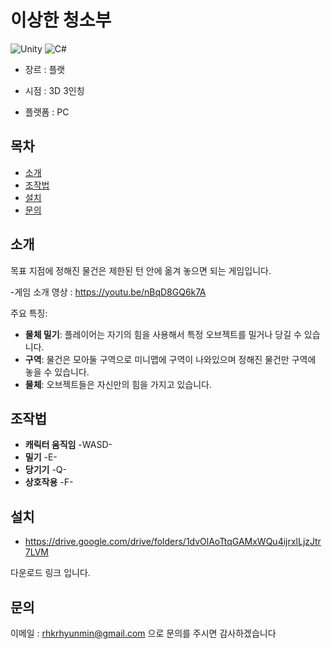 # 이상한 청소부

![Unity](https://img.shields.io/badge/Unity-2022.3-blue.svg)
![C#](https://img.shields.io/badge/C%23-7.0-green.svg)

- 장르 : 플랫

- 시점 : 3D 3인칭

- 플랫폼 : PC 

## 목차
- [소개](#소개)
- [조작법](#조작법)
- [설치](#설치)
- [문의](#문의)

## 소개
목표 지점에 정해진 물건은 제한된 턴 안에 옮겨 놓으면 되는 게임입니다.

-게임 소개 영상 : https://youtu.be/nBqD8GQ6k7A

주요 특징:
- **물체 밀기**: 플레이어는 자기의 힘을 사용해서 특정 오브젝트를 밀거나 당길 수 있습니다.
- **구역**: 물건은 모아둘 구역으로 미니맵에 구역이 나와있으며 정해진 물건만 구역에 놓을 수 있습니다.
- **물체**: 오브젝트들은 자신만의 힘을 가지고 있습니다.

## 조작법

- **캐릭터 움직임** -WASD-
- **밀기**     -E-
- **당기기**   -Q-
- **상호작용** -F-

## 설치

- https://drive.google.com/drive/folders/1dvOlAoTtqGAMxWQu4ijrxlLjzJtr7LVM
  
다운로드 링크 입니다.


## 문의
이메일 : rhkrhyunmin@gmail.com 으로 문의를 주시면 감사하겠습니다

 
